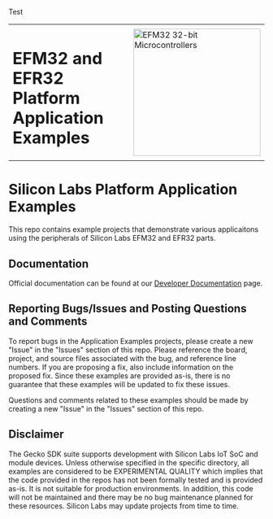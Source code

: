 Test<table border="0">
  <tr>
    <td align="left" valign="middle">
    <h1>EFM32 and EFR32 Platform Application Examples</h1>
  </td>
  <td align="left" valign="middle">
    <a href="https://www.silabs.com/mcu/32-bit">
      <img src="http://pages.silabs.com/rs/634-SLU-379/images/WGX-transparent.png"  title="Silicon Labs Gecko and Wireless Gecko MCUs" alt="EFM32 32-bit Microcontrollers" width="250"/>
    </a>
  </td>
  </tr>
</table>

# Silicon Labs Platform Application Examples #

This repo contains example projects that demonstrate various applicaitons using the peripherals of Silicon Labs EFM32 and EFR32 parts.

## Documentation ##

Official documentation can be found at our [Developer Documentation](https://docs.silabs.com/#section-mcu-wireless) page.

## Reporting Bugs/Issues and Posting Questions and Comments ##

To report bugs in the Application Examples projects, please create a new "Issue" in the "Issues" section of this repo. Please reference the board, project, and source files associated with the bug, and reference line numbers. If you are proposing a fix, also include information on the proposed fix. Since these examples are provided as-is, there is no guarantee that these examples will be updated to fix these issues.

Questions and comments related to these examples should be made by creating a new "Issue" in the "Issues" section of this repo.

## Disclaimer ##

The Gecko SDK suite supports development with Silicon Labs IoT SoC and module devices. Unless otherwise specified in the specific directory, all examples are considered to be EXPERIMENTAL QUALITY which implies that the code provided in the repos has not been formally tested and is provided as-is.  It is not suitable for production environments.  In addition, this code will not be maintained and there may be no bug maintenance planned for these resources. Silicon Labs may update projects from time to time.
